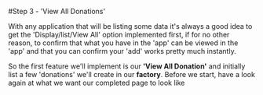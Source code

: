 #Step 3 - 'View All Donations'

With any application that will be listing some data it's always a good idea to get the 'Display/list/View All' option implemented first, if for no other reason, to confirm that what you have in the 'app' can be viewed in the 'app' and that you can confirm your 'add' works pretty much instantly.

So the first feature we'll implement is our **'View All Donation'** and initially list a few 'donations' we'll create in our **factory**. Before we start, have a look again at what we want our completed page to look like


